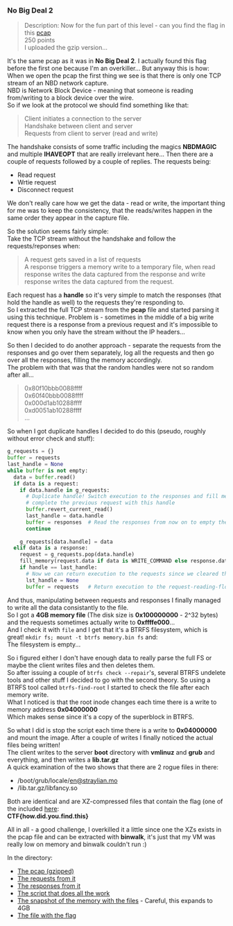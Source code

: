 ### No Big Deal 2
>Description: Now for the fun part of this level - can you find the flag in this [pcap](https://github.com/amelkiy/write-ups/releases/download/google_ctf_2016_nbd2/no-big-deal.pcap.gz)  
>250 points  
>I uploaded the gzip version...

It's the same pcap as it was in **No Big Deal 2**. I actually found this flag before the first one because I'm an overkiller... But anyway this is how:  
When we open the pcap the first thing we see is that there is only one TCP stream of an NBD network capture.  
NBD is Network Block Device - meaning that someone is reading from/writing to a block device over the wire.  
So if we look at the protocol we should find something like that:

>Client initiates a connection to the server  
>Handshake between client and server  
>Requests from client to server (read and write)

The handshake consists of some traffic including the magics **NBDMAGIC** and multiple **IHAVEOPT** that are really irrelevant here...
Then there are a couple of requests followed by a couple of replies. The requests being:  
* Read request  
* Wrtie request  
* Disconnect request

We don't really care how we get the data - read or write, the important thing for me was to keep the consistency, that the reads/writes happen in the same order they appear in the capture file.

So the solution seems fairly simple:  
Take the TCP stream without the handshake and follow the requests/reponses when:  
>A request gets saved in a list of requests  
>A response triggers a memory write to a temporary file, when read response writes the data captured from the response and write response writes the data captured from the request.

Each request has a **handle** so it's very simple to match the responses (that hold the handle as well) to the requests they're responding to.  
So I extracted the full TCP stream from the **pcap** file and started parsing it using this technique. Problem is - sometimes in the middle of a big write request there is a response from a previous request and it's impossible to know when you only have the stream without the IP headers...

So then I decided to do another approach - separate the requests from the responses and go over them separately, log all the requests and then go over all the responses, filling the memory accordingly.  
The problem with that was that the random handles were not so random after all...

>0x80f10bbb0088ffff  
>0x60f40bbb0088ffff  
>0x000d1ab10288ffff  
>0xd0051ab10288ffff  
>...

So when I got duplicate handles I decided to do this (pseudo, roughly without error check and stuff):
```python
g_requests = {}
buffer = requests  
last_handle = None
while buffer is not empty:  
  data = buffer.read()
  if data is a request:
    if data.handle in g_requests:
      # Duplicate handle! Switch execution to the responses and fill memory until we
      # complete the previous request with this handle
      buffer.revert_current_read()
      last_handle = data.handle
      buffer = responses  # Read the responses from now on to empty the requests until we can write more
      continue
      
    g_requests[data.handle] = data
  elif data is a response:
    request = g_requests.pop(data.handle)
    fill_memory(request.data if data is WRITE_COMMAND else response.data)
    if handle == last_handle:
      # Now we can return execution to the requests since we cleared the duplicate handle entry
      lst_handle = None
      buffer = requests   # Return execution to the request-reading-flow
```

And thus, manipulating between requests and responses I finally managed to write all the data consistantly to the file.  
So I got a **4GB memory file** (The disk size is **0x100000000** - 2^32 bytes) and the requests sometimes actually write to **0xffffe000**...  
And I check it with `file` and I get that it's a BTRFS filesystem, which is great! `mkdir fs; mount -t btrfs memory.bin fs` and:  
The filesystem is empty...

So i figured either I don't have enough data to really parse the full FS or maybe the client writes files and then deletes them.  
So after issuing a couple of `btrfs check --repair`'s, several BTRFS undelete tools and other stuff I decided to go with the second theory.
So using a BTRFS tool called `btrfs-find-root` I started to check the file after each memory write.  
What I noticed is that the root inode changes each time there is a write to memory address **0x04000000**  
Which makes sense since it's a copy of the superblock in BTRFS.

So what I did is stop the script each time there is a write to **0x04000000** and mount the image. After a couple of writes I finally noticed the actual files being written!  
The client writes to the server **boot** directory with **vmlinuz** and **grub** and everything, and then writes a **lib.tar.gz**  
A quick examination of the two shows that there are 2 rogue files in there:
* /boot/grub/locale/en@straylian.mo  
* /lib.tar.gz/libfancy.so

Both are identical and are XZ-compressed files that contain the flag (one of the included [here](./libfancy.so.txt):  
**CTF{how.did.you.find.this}**

All in all - a good challenge, I overkilled it a little since one the XZs exists in the pcap file and can be extracted with **binwalk**, it's just that my VM was really low on memory and binwalk couldn't run :)

In the directory:
* [The pcap (gzipped)](https://github.com/amelkiy/write-ups/releases/download/google_ctf_2016_nbd2/no-big-deal.pcap.gz)
* [The requests from it](https://github.com/amelkiy/write-ups/releases/download/google_ctf_2016_nbd2/nbd_requests.bin)
* [The responses from it](https://github.com/amelkiy/write-ups/releases/download/google_ctf_2016_nbd2/nbd_responses.bin)
* [The script that does all the work](./nbd.py)
* [The snapshot of the memory with the files](https://github.com/amelkiy/write-ups/releases/download/google_ctf_2016_nbd2/memory.bin.gz) - Careful, this expands to 4GB
* [The file with the flag](./libfancy.so.txt)

